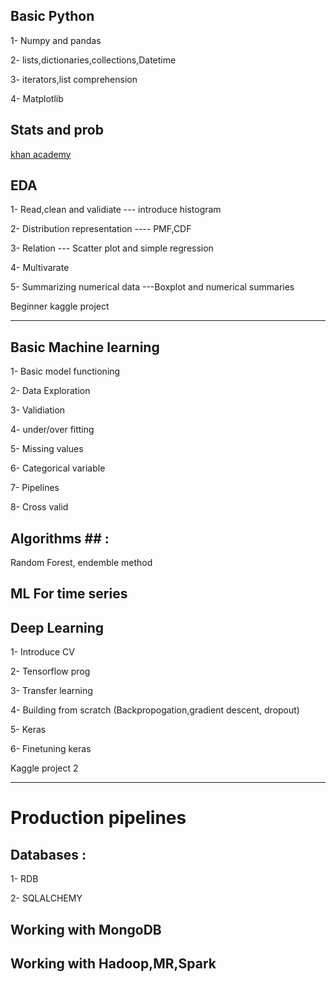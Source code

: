 ## Basic Python ##
1- Numpy and pandas

2- lists,dictionaries,collections,Datetime

3- iterators,list comprehension

4- Matplotlib


## Stats and prob ##
[khan academy](https://www.khanacademy.org/math/statistics-probability)

## EDA ##
1- Read,clean and validiate --- introduce histogram

2- Distribution representation ---- PMF,CDF

3- Relation --- Scatter plot and simple regression

4- Multivarate

5- Summarizing numerical data ---Boxplot and numerical summaries

Beginner kaggle project

*****************************************

## Basic Machine learning ##
1- Basic model functioning

2- Data Exploration

3- Validiation

4- under/over fitting

5- Missing values

6- Categorical variable

7- Pipelines

8- Cross valid

## Algorithms ## :
Random Forest, endemble method

## ML For time series ##

## Deep Learning ##
1- Introduce CV

2- Tensorflow prog

3- Transfer learning

4- Building from scratch (Backpropogation,gradient descent, dropout)

5- Keras

6- Finetuning keras

Kaggle project 2


*****************************************

# Production pipelines #

## Databases : ##
1- RDB

2- SQLALCHEMY

## Working with MongoDB ##

## Working with Hadoop,MR,Spark ##




